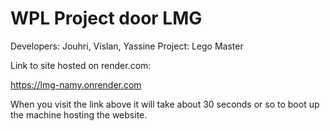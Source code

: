 # WPL Project door LMG
Developers: Jouhri, Vislan, Yassine
Project: Lego Master

Link to site hosted on render.com:

https://lmg-namy.onrender.com

When you visit the link above it will take about 30 seconds or so to boot up the machine hosting the website.

